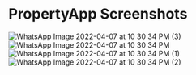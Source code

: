# PropertyApp Screenshots
![WhatsApp Image 2022-04-07 at 10 30 34 PM (3)](https://user-images.githubusercontent.com/40809400/162262670-47dfe314-10b2-4fdc-8c7b-a7aa1d6bec29.jpeg)
![WhatsApp Image 2022-04-07 at 10 30 34 PM](https://user-images.githubusercontent.com/40809400/162262676-33d20247-3deb-4951-ab92-da399125fb1a.jpeg)
![WhatsApp Image 2022-04-07 at 10 30 34 PM (1)](https://user-images.githubusercontent.com/40809400/162262684-ee1b2dd1-70dd-4b6c-944d-198278e94057.jpeg)
![WhatsApp Image 2022-04-07 at 10 30 34 PM (2)](https://user-images.githubusercontent.com/40809400/162262690-5fc3f595-2843-48da-81e4-98823c1ccff5.jpeg)
